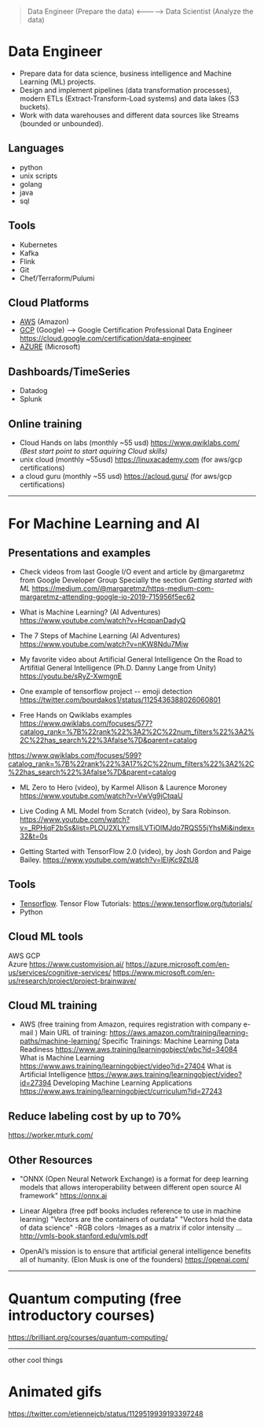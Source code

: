 


>Data Engineer (Prepare the data)    <----->   Data Scientist (Analyze the data)


Data Engineer
=============
- Prepare data for data science, business intelligence and Machine Learning (ML) projects.
- Design and implement pipelines (data transformation processes), modern ETLs (Extract-Transform-Load systems) and data lakes (S3 buckets).
- Work with data warehouses and different data sources like Streams (bounded or unbounded).


## Languages
- python
- unix scripts
- golang
- java
- sql

## Tools
- Kubernetes
- Kafka
- Flink
- Git
- Chef/Terraform/Pulumi


## Cloud Platforms
- [AWS](https://aws.amazon.com/) (Amazon)
- [GCP](https://cloud.google.com) (Google)           --> Google Certification Professional Data Engineer https://cloud.google.com/certification/data-engineer
- [AZURE](https://azure.microsoft.com/en-us/) (Microsoft)

## Dashboards/TimeSeries
- Datadog
- Splunk


## Online training
- Cloud Hands on labs (monthly ~55 usd) https://www.qwiklabs.com/ *(Best start point to start aquiring Cloud skills)*
- unix cloud (monthly ~55usd) https://linuxacademy.com   (for aws/gcp certifications)
- a cloud guru (monthly ~55 usd) https://acloud.guru/   (for aws/gcp certifications)


----------

For Machine Learning and AI
===========================

## Presentations and examples

- Check videos from last Google I/O event and article by @margaretmz from Google Developer Group
Specially the section *Getting started with ML*
 https://medium.com/@margaretmz/https-medium-com-margaretmz-attending-google-io-2019-715956f5ec62

- What is Machine Learning? (AI Adventures)
https://www.youtube.com/watch?v=HcqpanDadyQ

- The 7 Steps of Machine Learning (AI Adventures)
https://www.youtube.com/watch?v=nKW8Ndu7Mjw

- My favorite video about Artificial General Intelligence
On the Road to Artifitial General Intelligence (Ph.D. Danny Lange from Unity)
 https://youtu.be/sRyZ-XwmgnE

- One example of tensorflow project -- emoji detection
 https://twitter.com/bourdakos1/status/1125436388026060801

- Free Hands on Qwiklabs examples
https://www.qwiklabs.com/focuses/577?catalog_rank=%7B%22rank%22%3A2%2C%22num_filters%22%3A2%2C%22has_search%22%3Afalse%7D&parent=catalog

https://www.qwiklabs.com/focuses/599?catalog_rank=%7B%22rank%22%3A17%2C%22num_filters%22%3A2%2C%22has_search%22%3Afalse%7D&parent=catalog


- ML Zero to Hero (video), by Karmel Allison & Laurence Moroney
https://www.youtube.com/watch?v=VwVg9jCtqaU

- Live Coding A ML Model from Scratch (video), by Sara Robinson.
https://www.youtube.com/watch?v=_RPHiqF2bSs&list=PLOU2XLYxmsILVTiOlMJdo7RQS55jYhsMi&index=32&t=0s

- Getting Started with TensorFlow 2.0 (video), by Josh Gordon and Paige Bailey.
https://www.youtube.com/watch?v=lEljKc9ZtU8



## Tools
- [Tensorflow](https://www.tensorflow.org/). Tensor Flow Tutorials: https://www.tensorflow.org/tutorials/
- Python

## Cloud ML tools
AWS
GCP		
Azure	https://www.customvision.ai/	https://azure.microsoft.com/en-us/services/cognitive-services/	https://www.microsoft.com/en-us/research/project/project-brainwave/

## Cloud ML training
- AWS (free training from Amazon, requires registration with company e-mail )
Main URL of training: https://aws.amazon.com/training/learning-paths/machine-learning/
Specific Trainings:
Machine Learning Data Readiness https://www.aws.training/learningobject/wbc?id=34084
What is Machine Learning https://www.aws.training/learningobject/video?id=27404
What is Artificial Intelligence https://www.aws.training/learningobject/video?id=27394
Developing Machine Learning Applications https://www.aws.training/learningobject/curriculum?id=27243



## Reduce labeling cost by up to 70%
https://worker.mturk.com/


## Other Resources
- "ONNX (Open Neural Network Exchange) is a format for deep learning models that allows interoperability between different open source AI framework"
https://onnx.ai

- Linear Algebra (free pdf books includes reference to use in machine learning)
"Vectors are the containers of ourdata"
"Vectors hold the data of data science"
-RGB colors
-Images as a matrix if color intensity ...
http://vmls-book.stanford.edu/vmls.pdf

- OpenAI’s mission is to ensure that artificial general intelligence benefits all of humanity.
(Elon Musk is one of the founders)
https://openai.com/




-----------

# Quantum computing (free introductory courses)
https://brilliant.org/courses/quantum-computing/


-----------
other cool things 

# Animated gifs
https://twitter.com/etiennejcb/status/1129519939193397248
